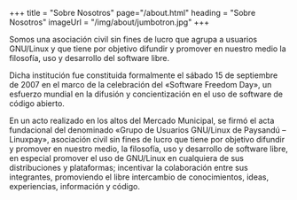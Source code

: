 +++
title = "Sobre Nosotros"
page="/about.html"
heading = "Sobre Nosotros"
imageUrl = "/img/about/jumbotron.jpg"
+++

<p class="w-100-l">
  Somos una asociación civil sin fines de lucro que agrupa a usuarios GNU/Linux y que tiene por objetivo difundir y promover en nuestro medio la filosofía, uso y desarrollo del software libre.
</p>

<p class="w-100-l">
  Dicha institución fue constituida formalmente el sábado 15 de septiembre de 2007 en el marco de la celebración del «Software Freedom Day», un esfuerzo mundial en la difusión y concientización en el uso de software de código abierto.
</p>

<p class="w-100-l">
  En un acto realizado en los altos del Mercado Municipal, se firmó el acta fundacional del denominado «Grupo de Usuarios GNU/Linux de Paysandú – Linuxpay», asociación civil sin fines de lucro que tiene por objetivo difundir y promover en nuestro medio, la filosofía, uso y desarrollo de software libre, en especial promover el uso de GNU/Linux en cualquiera de sus distribuciones y plataformas; incentivar la colaboración entre sus integrantes, promoviendo el libre intercambio de conocimientos, ideas, experiencias, información y código.
</p>